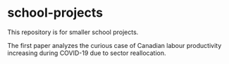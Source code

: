 # school-projects

This repository is for smaller school projects.

The first paper analyzes the curious case of Canadian labour productivity increasing during COVID-19 due to sector reallocation.

